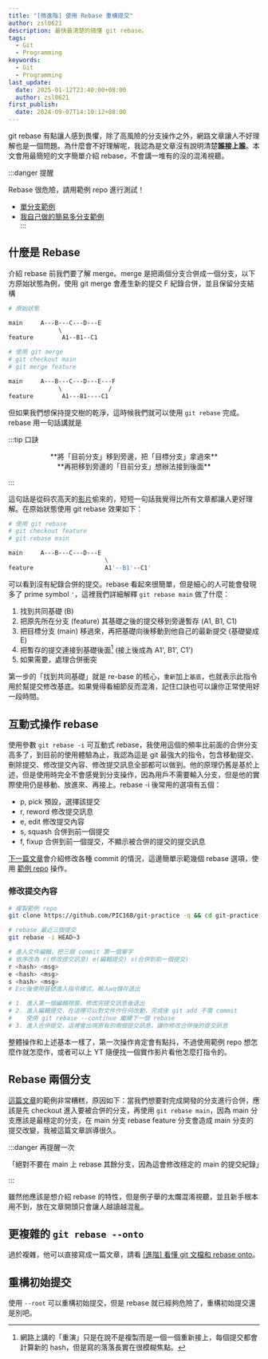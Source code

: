 ```yaml
---
title: "[微進階] 使用 Rebase 重構提交"
author: zsl0621
description: 最快最清楚的搞懂 git rebase。
tags:
  - Git
  - Programming
keywords:
  - Git
  - Programming
last_update:
  date: 2025-01-12T23:40:00+08:00
  author: zsl0621
first_publish:
  date: 2024-09-07T14:10:12+08:00
---
```


git rebase 有點讓人感到畏懼，除了高風險的分支操作之外，網路文章讓人不好理解也是一個問題。為什麼會不好理解呢，我認為是文章沒有說明清楚**誰接上誰**。本文會用最簡短的文字簡單介紹 rebase，不會講一堆有的沒的混淆視聽。

:::danger 提醒

Rebase 很危險，請用範例 repo 進行測試！

- [單分支範例](https://github.com/PIC16B/git-practice)  
- [我自己做的簡易多分支範例](https://github.com/ZhenShuo2021/rebase-onto-playground)  
:::

## 什麼是 Rebase

介紹 rebase 前我們要了解 merge。merge 是把兩個分支合併成一個分支，以下方原始狀態為例，使用 git merge 會產生新的提交 F 紀錄合併，並且保留分支結構

```sh
# 原始狀態

main     A---B---C---D---E
              \         
feature        A1--B1--C1 
```

```sh
# 使用 git merge
# git checkout main
# git merge feature

main     A---B---C---D---E---F
              \             /
feature        A1---B1----C1 
```

但如果我們想保持提交樹的乾淨，這時候我們就可以使用 `git rebase` 完成。rebase 用一句話講就是

:::tip 口訣

<center>**將「目前分支」移到旁邊，把「目標分支」拿過來**</center>
<center>**再把移到旁邊的「目前分支」想辦法接到後面**</center>

:::

這句話是從码农高天的[影片](https://www.youtube.com/watch?v=uj8hjLyEBmU)偷來的，短短一句話我覺得比所有文章都讓人更好理解。在原始狀態使用 git rebase 效果如下：

```sh
# 使用 git rebase
# git checkout feature
# git rebase main

main     A---B---C---D---E
                           \
feature                    A1'--B1'--C1'
```

可以看到沒有紀錄合併的提交。rebase 看起來很簡單，但是細心的人可能會發現多了 prime symbol `'`，這裡我們詳細解釋 `git rebase main` 做了什麼：

1. 找到共同基礎 (B)
2. 把原先所在分支 (feature) 其基礎之後的提交移到旁邊暫存 (A1, B1, C1)
3. 把目標分支 (main) 移過來，再把基礎向後移動到他自己的最新提交 (基礎變成 E)
4. 把暫存的提交連接到基礎後面[^1] (接上後成為 A1', B1', C1')
5. 如果需要，處理合併衝突

[^1]: 網路上講的「重演」只是在說不是複製而是一個一個重新接上，每個提交都會計算新的 hash，但是寫的落落長實在很模糊焦點。

第一步的「找到共同基礎」就是 re-base 的核心，`重新`加上`基底`，也就表示此指令用於幫提交修改基底。如果覺得看細節反而混淆，記住口訣也可以讓你正常使用好一段時間。

## 互動式操作 rebase

使用參數 `git rebase -i` 可互動式 rebase，我使用這個的頻率比前面的合併分支高多了，到目前的使用體驗為止，我認為這是 git 最強大的指令，包含移動提交、刪除提交、修改提交內容、修改提交訊息全部都可以做到。他的原理仍舊是基於上述，但是使用時完全不會感覺到分支操作，因為用戶不需要輸入分支，但是他的實際使用仍是移動、放進來、再接上。rebase -i 後常用的選項有五個：

- p, pick 預設，選擇該提交
- r, reword 修改提交訊息
- e, edit 修改提交內容
- s, squash 合併到前一個提交
- f, fixup 合併到前一個提交，不顯示被合併的提交的提交訊息

[下一篇文章](./edit-commits)會介紹修改各種 commit 的情況，這邊簡單示範幾個 rebase 選項，使用 [範例 repo](https://github.com/PIC16B/git-practice) 操作。

### 修改提交內容

```sh
# 複製範例 repo
git clone https://github.com/PIC16B/git-practice -q && cd git-practice

# rebase 最近三個提交
git rebase -i HEAD~3

# 進入文件編輯，把三個 commit 第一個單字
# 依序改為 r(修改提交訊息) e(編輯提交) s(合併到前一個提交)
r <hash> <msg>
e <hash> <msg>
s <hash> <msg>
# Esc後使用冒號進入指令模式，輸入wq儲存退出

# 1. 進入第一個編輯視窗，修改完提交訊息後退出
# 2. 進入編輯提交，在這裡可以對文件作任何改動，完成後 git add 不需 commit
#    使用 git rebase --continue 繼續下一個 rebase
# 3. 進入合併提交，這裡會出現原有的兩個提交訊息，讓你修改合併後的提交訊息
```

整體操作和上述基本一樣了，第一次操作肯定會有點抖，不過使用範例 repo 想怎麼作就怎麼作，或者可以上 YT 隨便找一個實作影片看他怎麼打指令的。

## Rebase 兩個分支

[這篇文章](https://myapollo.com.tw/blog/git-tutorial-rebase/#rebase-%E5%9F%BA%E6%9C%AC%E7%94%A8%E6%B3%95)的範例非常糟糕，原因如下：當我們想要對完成開發的分支進行合併，應該是先 checkout 進入要被合併的分支，再使用 `git rebase main`，因為 main 分支應該是最穩定的分支，在 main 分支 rebase feature 分支會造成 main 分支的提交改變，我被這篇文章誤導很久。

:::danger 再提醒一次

「絕對不要在 main 上 rebase 其餘分支，因為這會修改穩定的 main 的提交紀錄」

:::

雖然他應該是想介紹 rebase 的特性，但是例子舉的太爛混淆視聽，並且新手根本用不到，放在文章開頭只會讓人越讀越混亂。

## 更複雜的 `git rebase --onto`

過於複雜，他可以直接寫成一篇文章，請看 [[進階] 看懂 git 文檔和 rebase onto](./rebase-onto)。

## 重構初始提交

使用 `--root` 可以重構初始提交，但是 rebase 就已經夠危險了，重構初始提交還是別吧。
